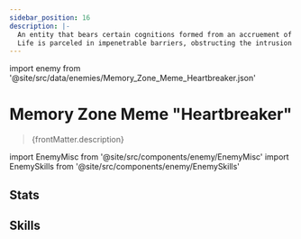 ```yaml
---
sidebar_position: 16
description: |-
  An entity that bears certain cognitions formed from an accruement of subconscious fragments in the Memory Zone.
  Life is parceled in impenetrable barriers, obstructing the intrusion of the alien. But beneath that ironclad shell, there is a region both nameless and fragile.
---
```


import enemy from '@site/src/data/enemies/Memory_Zone_Meme_Heartbreaker.json'

# Memory Zone Meme "Heartbreaker"
<blockquote>{frontMatter.description}</blockquote>

import EnemyMisc from '@site/src/components/enemy/EnemyMisc'
import EnemySkills from '@site/src/components/enemy/EnemySkills'

## Stats

<EnemyMisc enemy={enemy} variant={0} />

## Skills

<EnemySkills enemy={enemy} variant={0} />
